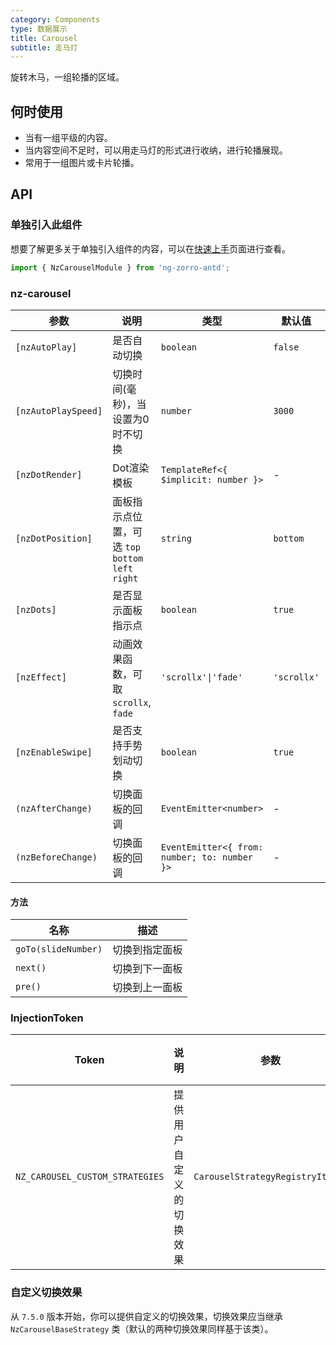 ```yaml
---
category: Components
type: 数据展示
title: Carousel
subtitle: 走马灯
---
```


旋转木马，一组轮播的区域。

## 何时使用

- 当有一组平级的内容。
- 当内容空间不足时，可以用走马灯的形式进行收纳，进行轮播展现。
- 常用于一组图片或卡片轮播。

## API

### 单独引入此组件

想要了解更多关于单独引入组件的内容，可以在[快速上手](/docs/getting-started/zh#单独引入某个组件)页面进行查看。

```ts
import { NzCarouselModule } from 'ng-zorro-antd';
```

### nz-carousel

| 参数 | 说明 | 类型 | 默认值 | 版本 |
| --- | --- | --- | --- | --- |
| `[nzAutoPlay]` | 是否自动切换 | `boolean` | `false` | |
| `[nzAutoPlaySpeed]` | 切换时间(毫秒)，当设置为0时不切换 | `number` | `3000` | |
| `[nzDotRender]` | Dot渲染模板 | `TemplateRef<{ $implicit: number }>` | - | |
| `[nzDotPosition]` | 面板指示点位置，可选 `top` `bottom` `left` `right` | `string` | `bottom` | 8.0.0 | |
| `[nzDots]` | 是否显示面板指示点 | `boolean` | `true` | |
| `[nzEffect]` | 动画效果函数，可取 `scrollx`, `fade` | `'scrollx'\|'fade'`|`'scrollx'` | |
| `[nzEnableSwipe]` | 是否支持手势划动切换 | `boolean` | `true` | |
| `(nzAfterChange)` | 切换面板的回调 | `EventEmitter<number>` | - | |
| `(nzBeforeChange)` | 切换面板的回调 | `EventEmitter<{ from: number; to: number }>` | - | |

#### 方法

| 名称 | 描述 |
| --- | --- |
| `goTo(slideNumber)` | 切换到指定面板 |
| `next()` | 切换到下一面板 |
| `pre()` | 切换到上一面板 |

### InjectionToken

| Token | 说明 | 参数 | 默认值 | 
| ----- | --- | ---- | --- |
| `NZ_CAROUSEL_CUSTOM_STRATEGIES` | 提供用户自定义的切换效果 | `CarouselStrategyRegistryItem[]` | - |

### 自定义切换效果

从 `7.5.0` 版本开始，你可以提供自定义的切换效果，切换效果应当继承 `NzCarouselBaseStrategy` 类（默认的两种切换效果同样基于该类）。
